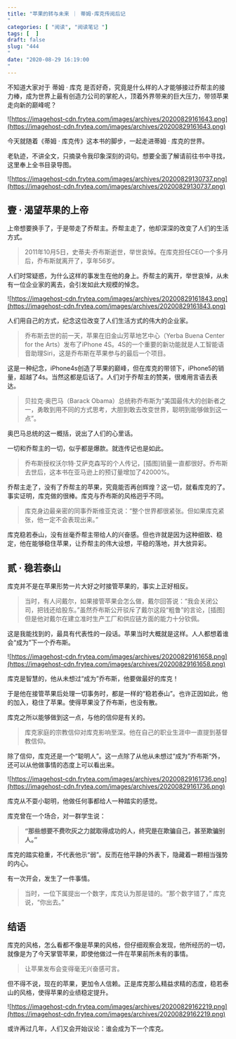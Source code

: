 ```yaml
---
title: "苹果的转与未来 ｜ 蒂姆·库克传阅后记"
categories: [ "阅读", "阅读笔记 "]
tags: [  ]
draft: false
slug: "444"
date: "2020-08-29 16:19:00"
---
```


不知道大家对于 蒂姆 · 库克 是否好奇，究竟是什么样的人才能够接过乔帮主的接力棒，成为世界上最有创造力公司的掌舵人，顶着外界带来的巨大压力，带领苹果走向新的巅峰呢？

![https://imagehost-cdn.frytea.com/images/archives/20200829161643.png](https://imagehost-cdn.frytea.com/images/archives/20200829161643.png)

今天就随着《蒂姆 · 库克传》这本书的脚步，一起走进蒂姆 · 库克的世界。

老轨迹，不讲全文，只摘录令我印象深刻的词句。想要全面了解请前往书中寻找，这里奉上全书目录导图。

![https://imagehost-cdn.frytea.com/images/archives/20200829130737.png](https://imagehost-cdn.frytea.com/images/archives/20200829130737.png)

## 壹 · 渴望苹果的上帝

上帝想要换手了，于是带走了乔帮主。乔帮主走了，他却深深的改变了人们的生活方式。

> 2011年10月5日，史蒂夫·乔布斯逝世，举世哀悼。在库克担任CEO一个多月后，乔布斯就离开了，享年56岁。

人们时常疑惑，为什么这样的事发生在他的身上。乔帮主的离开，举世哀悼，从未有一位企业家的离去，会引发如此大规模的悼念。

![https://imagehost-cdn.frytea.com/images/archives/20200829161843.png](https://imagehost-cdn.frytea.com/images/archives/20200829161843.png)

人们用自己的方式，纪念这位改变了人们生活方式的伟大的企业家。

> 乔布斯去世的前一天，苹果在旧金山芳草地艺中心（Yerba Buena Center for the Arts）发布了iPhone 4S。4S的一个重要的新功能就是人工智能语音助理Siri，这是乔布斯在苹果参与的最后一个项目。

这是一种纪念，iPhone4s创造了苹果的巅峰，但在库克的带领下，iPhone5的销量，超越了4s。当然这都是后话了。人们对于乔帮主的赞美，很难用言语去表达。

> 贝拉克·奥巴马（Barack Obama）总统称乔布斯为“美国最伟大的创新者之一，勇敢到用不同的方式思考，大胆到敢去改变世界，聪明到能够做到这一点”。

奥巴马总统的这一概括，说出了人们的心里话。

一切和乔帮主的一切，似乎都是爆款。就连传记也是如此。

> 乔布斯授权沃尔特·艾萨克森写的个人传记，[插图]销量一直都很好。乔布斯去世后，这本书在亚马逊上的预订量增加了42000%。

乔帮主走了，没有了乔帮主的苹果，究竟能否再创辉煌？这一切，就看库克的了。事实证明，库克做的很棒。库克与乔布斯的风格迥乎不同。

> 库克身边最亲密的同事乔斯维亚克说：“整个世界都很紧张。但如果库克紧张，他一定不会表现出来。”

库克稳若泰山，没有丝毫乔帮主带给人的兴奋感。但也许就是因为这种细致、稳定，他在能够稳住苹果，让乔帮主的伟大设想，平稳的落地，并大放异彩。

## 贰 · 稳若泰山

库克并不是在苹果形势一片大好之时接管苹果的，事实上正好相反。

> 当时，有人问戴尔，如果接管苹果会怎么做，戴尔回答说：“我会关闭公司，把钱还给股东。”虽然乔布斯公开驳斥了戴尔这段“粗鲁”的言论，[插图]但是他对戴尔在建立准时生产工厂和供应链方面的能力十分钦佩。

这是我能找到的，最具有代表性的一段话。苹果当时大概就是这样。人人都想着谁会“成为”下一个乔布斯。

![https://imagehost-cdn.frytea.com/images/archives/20200829161658.png](https://imagehost-cdn.frytea.com/images/archives/20200829161658.png)

库克是智慧的，他从未想过“成为”乔布斯，他要做最好的库克！

于是他在接管苹果后处理一切事务时，都是一样的“稳若泰山”。也许正因如此，他的加入，稳住了苹果。使得苹果没了乔布斯，也没有散。

库克之所以能够做到这一点，与他的信仰是有关的。

> 库克家庭的宗教信仰对库克影响至深。他在自己的职业生涯中一直提到基督教信仰。

除了信仰，库克还是一个“聪明人”。这一点除了从他从未想过“成为”乔布斯“外，还可以从他做事情的态度上可以看出来。

![https://imagehost-cdn.frytea.com/images/archives/20200829161736.png](https://imagehost-cdn.frytea.com/images/archives/20200829161736.png)

库克从不耍小聪明，他做任何事都给人一种踏实的感觉。

库克曾在一个场合，对一群学生说：

> **“那些想要不费吹灰之力就取得成功的人，终究是在欺骗自己，甚至欺骗别人。”**

库克的踏实稳重，不代表他示“弱”。反而在他平静的外表下，隐藏着一颗相当强势的内心。

有一次开会，发生了一件事情。

> 当时，一位下属提出一个数字，库克认为那是错的。“那个数字错了，”
库克说，“你出去。”

## 结语

库克的风格，怎么看都不像是苹果的风格，但仔细观察会发现，他所经历的一切，就像是为了今天掌管苹果，即使他做过一件在苹果前所未有的事情。

> 让苹果发布会变得毫无兴奋感可言。

但不得不说，现在的苹果，更加令人信赖。正是库克那么精益求精的态度，稳若泰山的风格，使得苹果的业绩稳定提升。

![https://imagehost-cdn.frytea.com/images/archives/20200829162219.png](https://imagehost-cdn.frytea.com/images/archives/20200829162219.png)

或许再过几年，人们又会开始议论：谁会成为下一个库克。